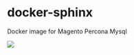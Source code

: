 # docker-sphinx
Docker image for Magento Percona Mysql

[![](https://badge.imagelayers.io/mygento/sphinx.svg)](https://imagelayers.io/?images=mygento/sphinx)
